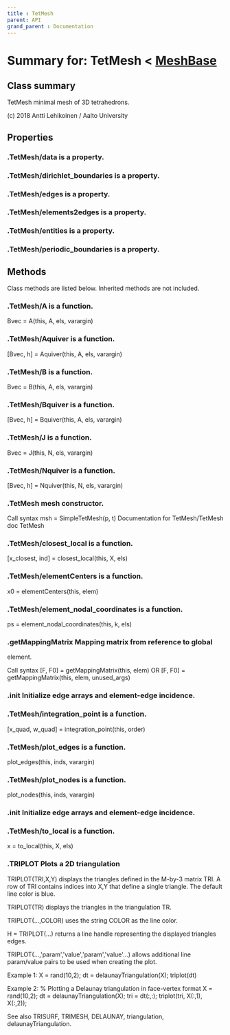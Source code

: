 ```yaml
---
title : TetMesh
parent: API
grand_parent : Documentation
---
```

# Summary for: **TetMesh**  < [MeshBase](MeshBase.html)

## Class summary

TetMesh minimal mesh of 3D tetrahedrons.

(c) 2018 Antti Lehikoinen / Aalto University

## Properties

### .TetMesh/**data** is a property.

### .TetMesh/**dirichlet_boundaries** is a property.

### .TetMesh/**edges** is a property.

### .TetMesh/**elements2edges** is a property.

### .TetMesh/**entities** is a property.

### .TetMesh/**periodic_boundaries** is a property.


## Methods

Class methods are listed below. Inherited methods are not included.

### .TetMesh/**A** is a function.
Bvec = A(this, A, els, varargin)

### .TetMesh/**Aquiver** is a function.
[Bvec, h] = Aquiver(this, A, els, varargin)

### .TetMesh/**B** is a function.
Bvec = B(this, A, els, varargin)

### .TetMesh/**Bquiver** is a function.
[Bvec, h] = Bquiver(this, A, els, varargin)

### .TetMesh/**J** is a function.
Bvec = J(this, N, els, varargin)

### .TetMesh/**Nquiver** is a function.
[Bvec, h] = Nquiver(this, N, els, varargin)

### .**TetMesh** mesh constructor.

Call syntax
msh = SimpleTetMesh(p, t)
Documentation for TetMesh/TetMesh
doc TetMesh

### .TetMesh/**closest_local** is a function.
[x_closest, ind] = closest_local(this, X, els)

### .TetMesh/**elementCenters** is a function.
x0 = elementCenters(this, elem)

### .TetMesh/**element_nodal_coordinates** is a function.
ps = element_nodal_coordinates(this, k, els)

### .**getMappingMatrix** Mapping matrix from reference to global
element.

Call syntax
[F, F0] = getMappingMatrix(this, elem) OR
[F, F0] = getMappingMatrix(this, elem, unused_args)

### .**init** Initialize edge arrays and element-edge incidence.

### .TetMesh/**integration_point** is a function.
[x_quad, w_quad] = integration_point(this, order)

### .TetMesh/**plot_edges** is a function.
plot_edges(this, inds, varargin)

### .TetMesh/**plot_nodes** is a function.
plot_nodes(this, inds, varargin)

### .init Initialize edge arrays and element-edge incidence.

### .TetMesh/**to_local** is a function.
x = to_local(this, X, els)

### .TRIPLOT Plots a 2D triangulation
TRIPLOT(TRI,X,Y) displays the triangles defined in the
M-by-3 matrix TRI.  A row of TRI contains indices into X,Y that
define a single triangle. The default line color is blue.

TRIPLOT(TR) displays the triangles in the triangulation TR.

TRIPLOT(...,COLOR) uses the string COLOR as the line color.

H = TRIPLOT(...) returns a line handle representing the displayed
triangles edges.

TRIPLOT(...,'param','value','param','value'...) allows additional
line param/value pairs to be used when creating the plot.

Example 1:
X = rand(10,2);
dt = delaunayTriangulation(X);
triplot(dt)

Example 2:
% Plotting a Delaunay triangulation in face-vertex format
X = rand(10,2);
dt = delaunayTriangulation(X);
tri = dt(:,:);
triplot(tri, X(:,1), X(:,2));

See also TRISURF, TRIMESH, DELAUNAY, triangulation, delaunayTriangulation.


